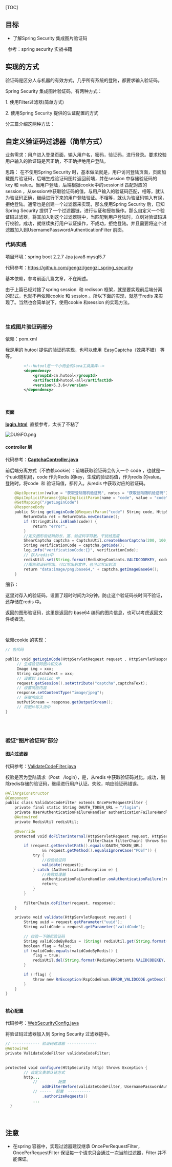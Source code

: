 [TOC]

## 目标

* 了解Spring Security 集成图片验证码

  参考：spring security 实战书籍

## 实现的方式

验证码是区分人与机器的有效方式，几乎所有系统的登陆，都要求输入验证码。

Spring Security 集成图片验证码，有两种方式：

1. 使用Filter过滤器(简单方式)

2. 使用Spring Security 提供的认证配置的方式

分三篇介绍这两种方法：

## 自定义验证码过滤器（简单方式）

业务需求：用户进入登录页面，输入用户名，密码，验证码，进行登录。要求校验用户输入的验证码是否正确，不正确拒绝用户登陆。

思路： 在不使用Spring Security 时，基本做法就是，用户访问登陆页面，页面加载图片验证码，后端生成验证码图片返回前端，并在session 中存储验证码的key 和 value。当用户登陆，后端根据cookie中的sessionid 匹配对应的session ，从session中获取验证码的值，与用户输入的验证码匹配，相等，就认为验证码正确，继续进行下来的用户登陆验证。不相等，就认为验证码输入有误，拒绝登陆。通常也是创建一个过滤器来实现，那么使用Spring Security 后，已知Spring Security 提供了一个过滤器链，进行认证和授权操作。那么自定义一个验证码过滤器，将其加入到这个过滤器链中，当匹配到用户登陆时，立刻对验证码进行校验。成功，就继续执行用户认证操作，不成功，拒绝登陆。并且需要将这个过滤器加入到UsernamePasswordAuthenticationFilter 前面。

### 代码实践

项目环境：spring boot 2.2.7 Jpa java8 mysql5.7

代码参考：https://github.com/gengzi/gengzi_spring_security

基本依赖，参考前面几篇文章，不在阐述。

由于上篇已经对接了spring session  和 redisson 框架，就是要实现前后端分离的形式，也就不再依赖cookie 和 session 。所以下面的实现，就基于redis 来实现了。当然也会简单说下，使用cookie 和session 的实现方法。

 

### 生成图片验证码部分

依赖：pom.xml

我是用的 hutool 提供的验证码实现，也可以使用  EasyCaptcha（效果不错） 等等。

```xml
        <!--Hutool是一个小而全的Java工具类库-->
        <dependency>
            <groupId>cn.hutool</groupId>
            <artifactId>hutool-all</artifactId>
            <version>5.3.6</version>
        </dependency>
```

 

#### 页面

[**login.html**](https://github.com/gengzi/gengzi_spring_security/blob/master/gengzi_spring_security/src/main/resources/templates/login.html)  直接参考，太长了不粘了

![DU9iFO.png](https://s3.ax1x.com/2020/11/24/DU9iFO.png)

#### controller 层

代码参考：[**CaptchaController.java**](https://github.com/gengzi/gengzi_spring_security/blob/master/gengzi_spring_security/src/main/java/fun/gengzi/gengzi_spring_security/sys/controller/CaptchaController.java)

前后端分离方式（不依赖cookie）：前端获取验证码会传入一个 code ，也就是一个uuid随机码，code 作为Redis 的key，生成的验证码值，作为redis 的value。登陆时，将code  和 验证码值，都传入。从redis 中获取对应的验证码。

```java
    @ApiOperation(value = "获取登陆随机验证码", notes = "获取登陆随机验证码")
    @ApiImplicitParams({@ApiImplicitParam(name = "code", value = "code", required = true)})
    @GetMapping("/getLoginCode")
    @ResponseBody
    public String getLoginCode(@RequestParam("code") String code, HttpServletResponse response) {
        ReturnData ret = ReturnData.newInstance();
        if (StringUtils.isBlank(code)) {
            return "error";
        }
        //定义图形验证码的长、宽、验证码字符数、干扰线宽度
        ShearCaptcha captcha = CaptchaUtil.createShearCaptcha(200, 100, 4, 4);
        String verificationCode = captcha.getCode();
        log.info("verificationCode:{}", verificationCode);
        // 存入redis中
        redisUtil.set(String.format(RedisKeyContants.VALIDCODEKEY, code), verificationCode, 180);
        //图形验证码写出，可以写出到文件，也可以写出到流
        return "data:image/png;base64," + captcha.getImageBase64();
    }
```

细节：

这里对存入的验证码，设置了超时时间为3分钟。防止这个验证码长时间不验证，还存储在redis 中。

返回的图形验证码，这里是返回的 base64 编码的图片信息，也可以考虑返回文件或者流。

 

依赖cookie 的实现：

```java
// 伪代码
 
public void getLoginCode(HttpServletRequest request , HttpServletResponse response) {
     // 生成验证码图片和文本
     Image img = xxx;
     String captchaText = xxx;
     // 设置到 session 中
     request.getSession().setAttribute("captcha",captchaText);
     // 设置响应内容
     response.setContentType("image/jpeg");
     // 获取响应流
     outPutStream = response.getOutputStream();
     // 将图片写入流中
}
 
```

 

### 验证“图片验证码”部分

#### 图片过滤器

代码参考：[ValidateCodeFilter.java](https://github.com/gengzi/gengzi_spring_security/blob/master/gengzi_spring_security/src/main/java/fun/gengzi/gengzi_spring_security/filter/ValidateCodeFilter.java)

校验是否为登陆请求（Post   /login），是，从redis 中获取验证码对比，成功，删除redis存储的验证码，继续进行用户认证。失败，响应验证码错误。

```java
@AllArgsConstructor
@Component
public class ValidateCodeFilter extends OncePerRequestFilter {
    private final static String OAUTH_TOKEN_URL = "/login";
    private UserAuthenticationFailureHandler authenticationFailureHandler;
    @Autowired
    private RedisUtil redisUtil;
 
    @Override
    protected void doFilterInternal(HttpServletRequest request, HttpServletResponse response,
                                    FilterChain filterChain) throws ServletException, IOException {
        if (request.getServletPath().equals(OAUTH_TOKEN_URL)
                && request.getMethod().equalsIgnoreCase("POST")) {
            try {
                //校验验证码
                validate(request);
            } catch (AuthenticationException e) {
                //失败处理器
                authenticationFailureHandler.onAuthenticationFailure(request, response, e);
                return;
            }
        }
 
        filterChain.doFilter(request, response);
    }
 
    private void validate(HttpServletRequest request) {
        String uuid = request.getParameter("uuid");
        String validCode = request.getParameter("validCode");
 
        // 校验一下随机验证码
        String validCodeByRedis = (String) redisUtil.get(String.format(RedisKeyContants.VALIDCODEKEY, uuid));
        boolean flag = false;
        if (validCode.equals(validCodeByRedis)) {
            flag = true;
            redisUtil.del(String.format(RedisKeyContants.VALIDCODEKEY, uuid));
        }
 
        if (!flag) {
            throw new RrException(RspCodeEnum.ERROR_VALIDCODE.getDesc(), RspCodeEnum.ERROR_VALIDCODE.getCode());
        }
    }
}
 
```

#### 核心配置

代码参考：[WebSecurityConfig.java](https://github.com/gengzi/gengzi_spring_security/blob/master/gengzi_spring_security/src/main/java/fun/gengzi/gengzi_spring_security/config/WebSecurityConfig.java)

将验证码过滤器加入到 Spring Security 过滤器链中。

```java
// ------------ 验证码过滤器 -------------
@Autowired
private ValidateCodeFilter validateCodeFilter;
 
 
protected void configure(HttpSecurity http) throws Exception {
        // 自定义表单认证方式
        http...
            // ------  配置  ----------
                addFilterBefore(validateCodeFilter, UsernamePasswordAuthenticationFilter.class)
            // -----  配置  ----------
                .authorizeRequests()
            ...
  }
```

 

## 注意

* 在spring 容器中，实现过滤器建议继承 OncePerRequestFilter，OncePerRequestFilter 保证每一个请求只会通过一次当前过滤器，Filter 并不能保证。

 

 

 

 
